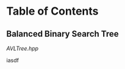 Table of Contents
=================

Balanced Binary Search Tree 
---------------------------

*AVLTree.hpp*


iasdf
